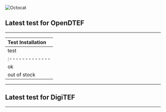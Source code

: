 ![Octocat](https://raw.githubusercontent.com/VatutinKirill/UniCFD-Lab-Testing/master/docs/small_final_compact.png)
## Latest test for OpenDTEF
***
| Test Installation |
|:------------------|
| test | status | time | log file |
|:-------------|:------------------|:------|
| ok           | good swedish fish | nice  |
| out of stock | good and plenty   | nice  |
***

## Latest test for DigiTEF
* * *
